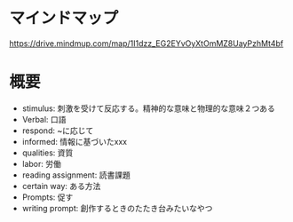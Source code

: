 # マインドマップ
https://drive.mindmup.com/map/1I1dzz_EG2EYvOyXtOmMZ8UayPzhMt4bf

# 概要

- stimulus: 刺激を受けて反応する。精神的な意味と物理的な意味２つある
- Verbal: 口語
- respond: ~に応じて
- informed: 情報に基づいたxxx
- qualities: 資質
- labor: 労働
- reading assignment: 読書課題
- certain way: ある方法
- Prompts: 促す
- writing prompt: 創作するときのたたき台みたいなやつ
